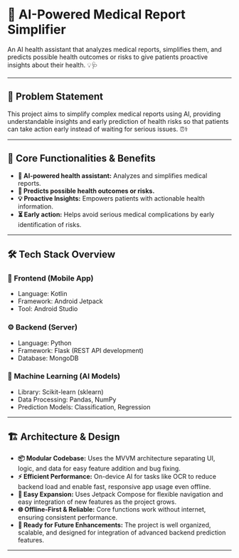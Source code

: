 # 🤖 AI-Powered Medical Report Simplifier

An AI health assistant that analyzes medical reports, simplifies them, and predicts possible health outcomes or risks to give patients proactive insights about their health. 💡🩺

---

## 📝 Problem Statement

This project aims to simplify complex medical reports using AI, providing understandable insights and early prediction of health risks so that patients can take action early instead of waiting for serious issues. ⏰⚕️

---

## 🚀 Core Functionalities & Benefits

- **🤖 AI-powered health assistant:** Analyzes and simplifies medical reports.
- **🔮 Predicts possible health outcomes or risks.**
- **💡 Proactive Insights:** Empowers patients with actionable health information.
- **⏳ Early action:** Helps avoid serious medical complications by early identification of risks.

---

## 🛠 Tech Stack Overview

### 📱 Frontend (Mobile App)
- Language: Kotlin
- Framework: Android Jetpack
- Tool: Android Studio

### ⚙️ Backend (Server)
- Language: Python
- Framework: Flask (REST API development)
- Database: MongoDB

### 🧠 Machine Learning (AI Models)
- Library: Scikit-learn (sklearn)
- Data Processing: Pandas, NumPy
- Prediction Models: Classification, Regression

---

## 🏗 Architecture & Design

- **📦 Modular Codebase:** Uses the MVVM architecture separating UI, logic, and data for easy feature addition and bug fixing.
- **⚡ Efficient Performance:** On-device AI for tasks like OCR to reduce backend load and enable fast, responsive app usage even offline.
- **🎨 Easy Expansion:** Uses Jetpack Compose for flexible navigation and easy integration of new features as the project grows.
- **🌐 Offline-First & Reliable:** Core functions work without internet, ensuring consistent performance.
- **🚀 Ready for Future Enhancements:** The project is well organized, scalable, and designed for integration of advanced backend prediction features.

---

